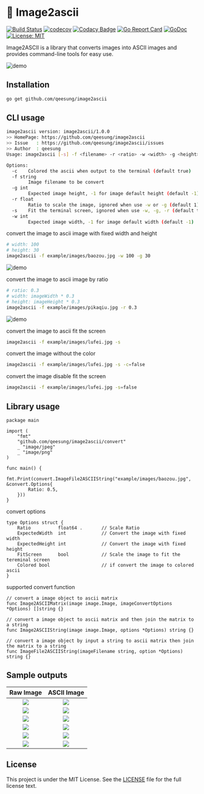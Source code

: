 # :foggy: Image2ascii

[![Build Status](https://travis-ci.org/qeesung/image2ascii.svg?branch=master)](https://travis-ci.org/qeesung/image2ascii)
[![codecov](https://codecov.io/gh/qeesung/image2ascii/branch/master/graph/badge.svg)](https://codecov.io/gh/qeesung/image2ascii)
[![Codacy Badge](https://api.codacy.com/project/badge/Grade/71a3059b49274dde9d81d58cedd80962)](https://app.codacy.com/app/qeesung/image2ascii?utm_source=github.com&utm_medium=referral&utm_content=qeesung/image2ascii&utm_campaign=Badge_Grade_Dashboard)
[![Go Report Card](https://goreportcard.com/badge/github.com/qeesung/image2ascii)](https://goreportcard.com/report/github.com/qeesung/image2ascii)
[![GoDoc](https://godoc.org/github.com/qeesung/image2ascii?status.svg)](https://godoc.org/github.com/qeesung/image2ascii)
[![License: MIT](https://img.shields.io/badge/License-MIT-yellow.svg)](https://opensource.org/licenses/MIT)

Image2ASCII is a library that converts images into ASCII images and provides command-line tools for easy use.

![demo](https://github.com/qeesung/image2ascii/blob/master/example/images/lufei.gif?raw=true)

## Installation

```bash
go get github.com/qeesung/image2ascii
```

## CLI usage

```bash
image2ascii version: image2ascii/1.0.0
>> HomePage: https://github.com/qeesung/image2ascii
>> Issue   : https://github.com/qeesung/image2ascii/issues
>> Author  : qeesung
Usage: image2ascii [-s] -f <filename> -r <ratio> -w <width> -g <height>

Options:
  -c    Colored the ascii when output to the terminal (default true)
  -f string
        Image filename to be convert
  -g int
        Expected image height, -1 for image default height (default -1)
  -r float
        Ratio to scale the image, ignored when use -w or -g (default 1)
  -s    Fit the terminal screen, ignored when use -w, -g, -r (default true)
  -w int
        Expected image width, -1 for image default width (default -1)
```

convert the image to ascii image with fixed width and height
```bash
# width: 100
# height: 30
image2ascii -f example/images/baozou.jpg -w 100 -g 30
```
![demo](https://github.com/qeesung/image2ascii/blob/master/example/images/baozou.gif?raw=true)

convert the image to ascii image by ratio
```bash
# ratio: 0.3
# width: imageWidth * 0.3
# height: imageHeight * 0.3
image2ascii -f example/images/pikaqiu.jpg -r 0.3
```
![demo](https://github.com/qeesung/image2ascii/blob/master/example/images/pikaqiu.gif?raw=true)


convert the image to ascii fit the screen
```bash
image2ascii -f example/images/lufei.jpg -s
```

convert the image without the color
```bash
image2ascii -f example/images/lufei.jpg -s -c=false
```

convert the image disable fit the screen
```bash
image2ascii -f example/images/lufei.jpg -s=false
```

## Library usage

```golang
package main

import (
	"fmt"
	"github.com/qeesung/image2ascii/convert"
	_ "image/jpeg"
	_ "image/png"
)

func main() {
	fmt.Print(convert.ImageFile2ASCIIString("example/images/baozou.jpg", &convert.Options{
		Ratio: 0.5,
	}))
}
```

convert options

```golang
type Options struct {
	Ratio          float64 .       // Scale Ratio
	ExpectedWidth  int             // Convert the image with fixed width
	ExpectedHeight int             // Convert the image with fixed height
	FitScreen      bool            // Scale the image to fit the tereminal screen
	Colored bool                   // if convert the image to colored ascii
}
```

supported convert function
```golang
// convert a image object to ascii matrix
func Image2ASCIIMatrix(image image.Image, imageConvertOptions *Options) []string {}

// convert a image object to ascii matrix and then join the matrix to a string
func Image2ASCIIString(image image.Image, options *Options) string {}

// convert a image object by input a string to ascii matrix then join the matrix to a string
func ImageFile2ASCIIString(imageFilename string, option *Options) string {}
```



## Sample outputs

| Raw Image                                                                                       | ASCII Image                                                                                                |
|:-----------------------------------------------------------------------------------------------:|:----------------------------------------------------------------------------------------------------------:|
| ![](https://raw.githubusercontent.com/qeesung/image2ascii/master/example/images/lufei.jpg)      | ![](https://raw.githubusercontent.com/qeesung/image2ascii/master/example/images/lufei_ascii.png)           |
| ![](https://raw.githubusercontent.com/qeesung/image2ascii/master/example/images/lufei.jpg)      | ![](https://raw.githubusercontent.com/qeesung/image2ascii/master/example/images/lufei_ascii_colored.png)   |
| ![](https://raw.githubusercontent.com/qeesung/image2ascii/master/example/images/pikaqiu.jpeg)   | ![](https://raw.githubusercontent.com/qeesung/image2ascii/master/example/images/pikaqiu_ascii.png)         |
| ![](https://raw.githubusercontent.com/qeesung/image2ascii/master/example/images/pikaqiu.jpeg)   | ![](https://raw.githubusercontent.com/qeesung/image2ascii/master/example/images/pikaqiu_ascii_colored.png) |
| ![](https://raw.githubusercontent.com/qeesung/image2ascii/master/example/images/baozou.jpg)     | ![](https://raw.githubusercontent.com/qeesung/image2ascii/master/example/images/baozou_ascii.png)          |
| ![](https://raw.githubusercontent.com/qeesung/image2ascii/master/example/images/baozou.jpg)     | ![](https://raw.githubusercontent.com/qeesung/image2ascii/master/example/images/baozou_ascii_colored.png)  |


## License

This project is under the MIT License. See the [LICENSE](https://github.com/qeesung/image2ascii/blob/master/LICENSE) file for the full license text.

